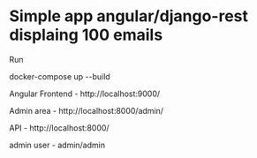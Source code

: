 # Simple app angular/django-rest displaing 100 emails

Run

docker-compose up --build

Angular Frontend - http://localhost:9000/

Admin area - http://localhost:8000/admin/

API - http://localhost:8000/

admin user - admin/admin
